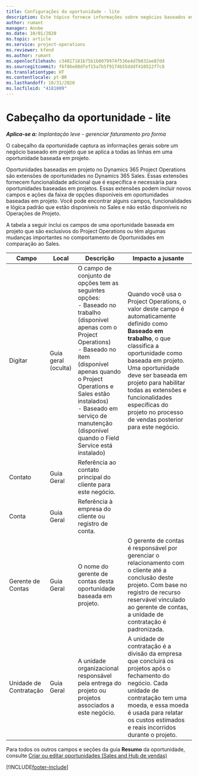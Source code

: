 ```yaml
---
title: Configurações da oportunidade - lite
description: Este tópico fornece informações sobre negócios baseados em projeto e linhas de oportunidade baseadas em projeto.
author: rumant
manager: Annbe
ms.date: 10/01/2020
ms.topic: article
ms.service: project-operations
ms.reviewer: kfend
ms.author: rumant
ms.openlocfilehash: c34817181b75b1b0079974f536e4d7b032ae87dd
ms.sourcegitcommit: f6f86e80dfef15a7b5f9174b55dddf410522f7c8
ms.translationtype: HT
ms.contentlocale: pt-BR
ms.lasthandoff: 10/31/2020
ms.locfileid: "4181009"
---
```

# <a name="opportunity-header---lite"></a>Cabeçalho da oportunidade - lite

_**Aplica-se a:** Implantação leve - gerenciar faturamento pro forma_

O cabeçalho da oportunidade captura as informações gerais sobre um negócio baseado em projeto que se aplica a todas as linhas em uma oportunidade baseada em projeto.

Oportunidades baseadas em projeto no Dynamics 365 Project Operations são extensões de oportunidades no Dynamics 365 Sales. Essas extensões fornecem funcionalidade adicional que é específica e necessária para oportunidades baseadas em projetos. Essas extensões podem incluir novos campos e ações da faixa de opções disponíveis em oportunidades baseadas em projeto. Você pode encontrar alguns campos, funcionalidades e lógica padrão que estão disponíveis no Sales e não estão disponíveis no Operações de Projeto.

A tabela a seguir inclui os campos de uma oportunidade baseada em projeto que são exclusivos do Project Operations ou têm algumas mudanças importantes no comportamento de Oportunidades em comparação ao Sales.

| **Campo** | **Local** | **Descrição** | **Impacto a jusante** |
| --- | --- | --- | --- |
| Digitar | Guia geral (oculta) | O campo de conjunto de opções tem as seguintes opções:</br>- Baseado no trabalho (disponível apenas com o Project Operations)</br>- Baseado no item (disponível apenas quando o Project Operations e Sales estão instalados)</br>- Baseado em serviço de manutenção (disponível quando o Field Service está instalado) | Quando você usa o Project Operations, o valor deste campo é automaticamente definido como **Baseado em trabalho**, o que classifica a oportunidade como baseada em projeto. Uma oportunidade deve ser baseada em projeto para habilitar todas as extensões e funcionalidades específicas do projeto no processo de vendas posterior para este negócio. |
| Contato | Guia Geral | Referência ao contato principal do cliente para este negócio. | |
| Conta | Guia Geral | Referência à empresa do cliente ou registro de conta. | |
| Gerente de Contas | Guia Geral | O nome do gerente de contas desta oportunidade baseada em projeto. | O gerente de contas é responsável por gerenciar o relacionamento com o cliente até a conclusão deste projeto. Com base no registro de recurso reservável vinculado ao gerente de contas, a unidade de contratação é padronizada. |
| Unidade de Contratação | Guia Geral | A unidade organizacional responsável pela entrega do projeto ou projetos associados a este negócio. | A unidade de contratação é a divisão da empresa que concluirá os projetos após o fechamento do negócio. Cada unidade de contratação tem uma moeda, e essa moeda é usada para relatar os custos estimados e reais incorridos durante o projeto. |

Para todos os outros campos e seções da guia **Resumo** da oportunidade, consulte [Criar ou editar oportunidades (Sales and Hub de vendas)](https://docs.microsoft.com/dynamics365/sales-enterprise/create-edit-opportunity-sales)


[!INCLUDE[footer-include](../../includes/footer-banner.md)]